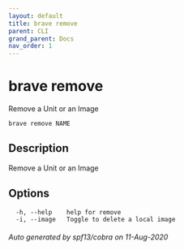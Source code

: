 ```yaml
---
layout: default
title: brave remove
parent: CLI
grand_parent: Docs
nav_order: 1
---
```


# brave remove

Remove a Unit or an Image

```
brave remove NAME
```

## Description

Remove a Unit or an Image

## Options

```
  -h, --help    help for remove
  -i, --image   Toggle to delete a local image
```

###### Auto generated by spf13/cobra on 11-Aug-2020
